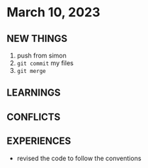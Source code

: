 # March 10, 2023

## NEW THINGS

1. push from simon
2. `git commit` my files
3. `git merge`

## LEARNINGS



## CONFLICTS



## EXPERIENCES

- revised the code to follow the conventions